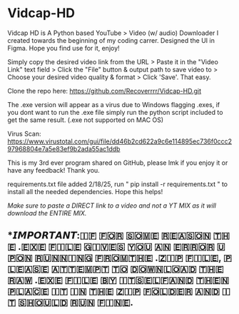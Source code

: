 # Vidcap-HD

Vidcap HD is A Python based YouTube > Video (w/ audio) Downloader I created towards the beginning of my coding carrer. Designed the UI in Figma. Hope you find use for it, enjoy!

Simply copy the desired video link from the URL > Paste it in the "Video Link" text field > Click the "File" button & output path to save video to > Choose your desired video quality & format > Click 'Save'. That easy.

Clone the repo here: https://github.com/Recoverrrr/Vidcap-HD.git

The .exe version will appear as a virus due to Windows flagging .exes, if you dont want to run the .exe file simply run the python script included to get the same result. (.exe not supported on MAC OS)

Virus Scan: https://www.virustotal.com/gui/file/dd46b2cd622a9c6e114895ec736f0ccc297968804e7a5e83ef9b2ada55ac1ddb

This is my 3rd ever program shared on GitHub, please lmk if you enjoy it or have any feedback! Thank you.

requirements.txt file added 2/18/25, run " pip install -r requirements.txt " to install all the needed dependencies. Hope this helps!

*Make sure to paste a DIRECT link to a video and not a YT MIX as it will download the ENTIRE MIX.*


*𝙄𝙈𝙋𝙊𝙍𝙏𝘼𝙉𝙏: ​🇮​​🇫​ ​🇫​​🇴​​🇷​ ​🇸​​🇴​​🇲​​🇪​ ​🇷​​🇪​​🇦​​🇸​​🇴​​🇳​ ​🇹​​🇭​​🇪​ .​🇪​​🇽​​🇪​ ​🇫​​🇮​​🇱​​🇪​ ​🇬​​🇮​​🇻​​🇪​​🇸​ ​🇾​​🇴​​🇺​ ​🇦​​🇳​ ​🇪​​🇷​​🇷​​🇴​​🇷​ ​🇺​​🇵​​🇴​​🇳​ ​🇷​​🇺​​🇳​​🇳​​🇮​​🇳​​🇬​ ​🇫​​🇷​​🇴​​🇲​ ​🇹​​🇭​​🇪​ .​🇿​​🇮​​🇵​ ​🇫​​🇮​​🇱​​🇪​, ​🇵​​🇱​​🇪​​🇦​​🇸​​🇪​ ​🇦​​🇹​​🇹​​🇪​​🇲​​🇵​​🇹​ ​🇹​​🇴​ ​🇩​​🇴​​🇼​​🇳​​🇱​​🇴​​🇦​​🇩​ ​🇹​​🇭​​🇪​ ​🇷​​🇦​​🇼​ .​🇪​​🇽​​🇪​ ​🇫​​🇮​​🇱​​🇪​ ​🇧​​🇾​ ​🇮​​🇹​​🇸​​🇪​​🇱​​🇫​ ​🇦​​🇳​​🇩​ ​🇹​​🇭​​🇪​​🇳​ ​🇵​​🇱​​🇦​​🇨​​🇪​ ​🇮​​🇹​ ​🇮​​🇳​ ​🇹​​🇭​​🇪​ ​🇿​​🇮​​🇵​ ​🇫​​🇴​​🇱​​🇩​​🇪​​🇷​ ​🇦​​🇳​​🇩​ ​🇮​​🇹​ ​🇸​​🇭​​🇴​​🇺​​🇱​​🇩​ ​🇷​​🇺​​🇳​ ​🇫​​🇮​​🇳​​🇪​.
------------------------------------------------------------------------------------------------------------------------------------------------------------------------------------------------
